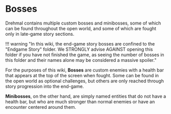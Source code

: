 # Bosses

Drehmal contains multiple custom bosses and minibosses, some of which can be found throughout the open world, and some of which are fought only in late-game story sections.

!!! warning "In this wiki, the end-game story bosses are confined to the "Endgame Story" folder. We STRONGLY advise AGAINST opening this folder if you have not finished the game, as seeing the number of bosses in this folder and their names alone may be considered a massive spoiler."

For the purposes of this wiki, **Bosses** are custom enemies with a health bar that appears at the top of the screen when fought. Some can be found in the open world as optional challenges, but others are only reached through story progression into the end-game.

**Minibosses**, on the other hand, are simply named entities that do not have a health bar, but who are much stronger than normal enemies or have an encounter centered around them.